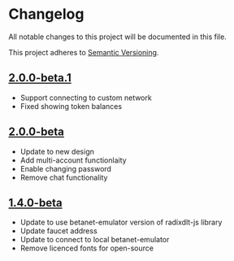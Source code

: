 # Changelog

All notable changes to this project will be documented in this file.
 
This project adheres to [Semantic Versioning](https://semver.org/spec/v2.0.0.html).

## [2.0.0-beta.1](https://github.com/radixdlt/desktop-wallet/releases/tag/2.0.0-beta.1)

* Support connecting to custom network
* Fixed showing token balances
 
## [2.0.0-beta](https://github.com/radixdlt/desktop-wallet/releases/tag/2.0.0-beta)

* Update to new design
* Add multi-account functionlaity
* Enable changing password
* Remove chat functionality

## [1.4.0-beta](https://github.com/radixdlt/desktop-wallet/releases/tag/1.4.0-beta)

* Update to use betanet-emulator version of radixdlt-js library
* Update faucet address
* Update to connect to local betanet-emulator
* Remove licenced fonts for open-source
